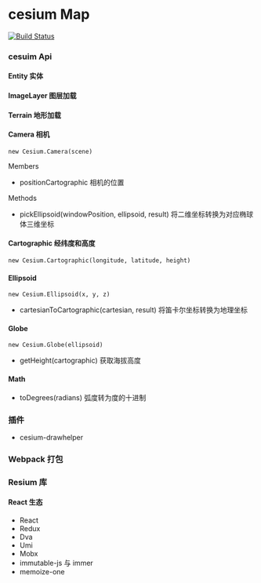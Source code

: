 # cesium Map

[![Build Status](https://www.travis-ci.org/liuvigongzuoshi/cesium-react.svg?branch=master)](https://www.travis-ci.org/liuvigongzuoshi/cesium-react)

### cesuim Api

#### Entity 实体

#### ImageLayer 图层加载

#### Terrain 地形加载

#### Camera 相机

```
new Cesium.Camera(scene)
```

Members

- positionCartographic 相机的位置

Methods

- pickEllipsoid(windowPosition, ellipsoid, result) 将二维坐标转换为对应椭球体三维坐标

#### Cartographic 经纬度和高度

```
new Cesium.Cartographic(longitude, latitude, height)
```

#### Ellipsoid

```
new Cesium.Ellipsoid(x, y, z)
```

- cartesianToCartographic(cartesian, result) 将笛卡尔坐标转换为地理坐标

#### Globe

```
new Cesium.Globe(ellipsoid)
```

- getHeight(cartographic) 获取海拔高度

#### Math

- toDegrees(radians) 弧度转为度的十进制

### 插件

- cesium-drawhelper

### Webpack 打包

### Resium 库

#### React 生态

- React
- Redux
- Dva
- Umi
- Mobx
- immutable-js 与 immer
- memoize-one

